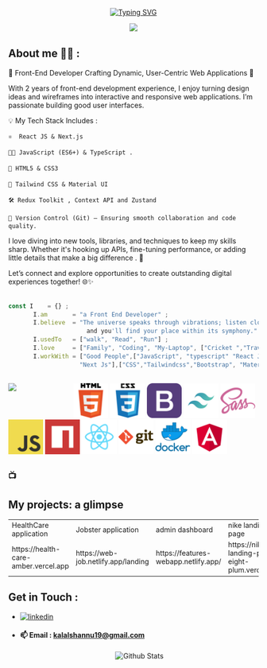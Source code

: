 
<div id="header" align="center">


  
[![Typing SVG](https://readme-typing-svg.herokuapp.com?color=63CF15&lines=Welcome+To+my+Github+👨🏽‍💻)](https://git.io/typing-svg) 
  
</div>

<div id="header" align="center">
  <img src="https://developers.giphy.com/branch/master/static/api-512d36c09662682717108a38bbb5c57d.gif" width="150"/>
       </a>

  </div>
</center>

## About me 🙋‍♂️ : 
🌟 Front-End Developer Crafting Dynamic, User-Centric Web Applications 🌟

With 2 years of front-end development experience, I enjoy turning design ideas and wireframes into interactive and responsive web applications. I’m passionate building good user interfaces.

💡 My Tech Stack Includes :

    ⚛️  React JS & Next.js

    🧑‍💻 JavaScript (ES6+) & TypeScript .

    🎨 HTML5 & CSS3

    🌈 Tailwind CSS & Material UI 

    🛠️ Redux Toolkit , Context API and Zustand 

    🔄 Version Control (Git) – Ensuring smooth collaboration and code quality.

I love diving into new tools, libraries, and techniques to keep my skills sharp. Whether it's hooking up APIs, fine-tuning performance, or adding little details that make a big difference . 🚀

Let’s connect and explore opportunities to create outstanding digital experiences together! 🌐✨
 ```javascript

 const I    = {} ; 
        I.am       = "a Front End Developer" ;
        I.believe  = "The universe speaks through vibrations; listen closely,
                       and you'll find your place within its symphony."
        I.usedTo   = ["walk", "Read", "Run"] ;
        I.love     = ["Family", "Coding", "My-Laptop", ["Cricket ","Travelling","movies"];
        I.workWith = ["Good People",["JavaScript", "typescript" "React Js", "Angular",
                     "Next Js"],["CSS","Tailwindcss","Bootstrap", "Material UI"], "Docker"] ;

 ```
## 
<a href="#"><img align="left" src="https://github.com/blackcater/blackcater/raw/main/images/banner.gif" width="26%" style="border-radius: 3(px;" /></a>

<code><img height="70" src="https://raw.githubusercontent.com/github/explore/80688e429a7d4ef2fca1e82350fe8e3517d3494d/topics/html/html.png"></code>
<code><img height="70" src="https://raw.githubusercontent.com/github/explore/80688e429a7d4ef2fca1e82350fe8e3517d3494d/topics/css/css.png"></code>
<code><img height="70" src="https://raw.githubusercontent.com/github/explore/80688e429a7d4ef2fca1e82350fe8e3517d3494d/topics/bootstrap/bootstrap.png"></code>
<code><img height="70" src="https://raw.githubusercontent.com/github/explore/80688e429a7d4ef2fca1e82350fe8e3517d3494d/topics/tailwind/tailwind.png"></code>
<code><img height="70" src="https://raw.githubusercontent.com/github/explore/80688e429a7d4ef2fca1e82350fe8e3517d3494d/topics/sass/sass.png"></code>
<code><img height="70" src="https://raw.githubusercontent.com/github/explore/80688e429a7d4ef2fca1e82350fe8e3517d3494d/topics/javascript/javascript.png"></code>
<code><img height="70" src="https://raw.githubusercontent.com/github/explore/80688e429a7d4ef2fca1e82350fe8e3517d3494d/topics/npm/npm.png"></code>
<code><img height="70" src="https://raw.githubusercontent.com/github/explore/80688e429a7d4ef2fca1e82350fe8e3517d3494d/topics/react/react.png"></code>
<code><img height="70" src="https://raw.githubusercontent.com/github/explore/80688e429a7d4ef2fca1e82350fe8e3517d3494d/topics/git/git.png"></code>
<code><img height="70" src="https://raw.githubusercontent.com/github/explore/80688e429a7d4ef2fca1e82350fe8e3517d3494d/topics/docker/docker.png"></code>
<code><img height="70" src="https://raw.githubusercontent.com/github/explore/80688e429a7d4ef2fca1e82350fe8e3517d3494d/topics/angular/angular.png"></code>



##


### 📺

 ## My projects: a glimpse 
 <center>
       <table  style="color:bleu;">
<tbody>
<tr style="height: 22px;">
<!--   <code><img height="70" src="https://raw.githubusercontent.com/github/explore/80688e429a7d4ef2fca1e82350fe8e3517d3494d/topics/mysql/mysql.png"></code> -->
<td style="height: 22px;">HealthCare application</td>
<td style="height: 22px;">Jobster application</td>
<td style="height: 22px;">admin dashboard</td>
<td style="height: 22px;">nike landing page</td>
</tr>
<tr style="height: 22px;">
  <td style="height: 22px;">https://health-care-amber.vercel.app</td>
  <td style="height: 22px;">https://web-job.netlify.app/landing</td>
  <td style="height: 22px;">https://features-webapp.netlify.app/</td>
  <td style="height: 22px;">https://nike-landing-page-eight-plum.vercel.app/</td>
</tr>
</tbody>
</table>
 </center>
 
 ## Get in Touch : 
-  [![linkedin](https://img.shields.io/badge/linkedin-0A66C2?style=for-the-badge&logo=linkedin&logoColor=white)](https://www.linkedin.com/in/chandrashekar19/)
- #### 📫 Email   : kalalshannu19@gmail.com

  <p align="center">
        <img src="https://raw.githubusercontent.com/mayhemantt/mayhemantt/Update/svg/Bottom.svg" alt="Github Stats" />
</p>
